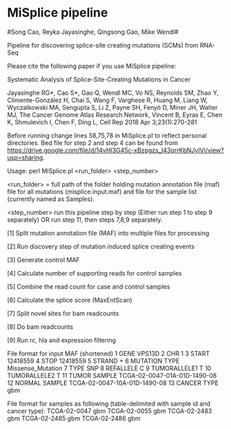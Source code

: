 # MiSplice pipeline #

#Song Cao, Reyka Jayasinghe, Qingsong Gao, Mike Wendl#

Pipeline for discovering splice-site creating mutations (SCMs) from RNA-Seq

Please cite the following paper if you use MiSplice pipeline:

Systematic Analysis of Splice-Site-Creating Mutations in Cancer

Jayasinghe RG*, Cao S*, Gao Q, Wendl MC, Vo NS, Reynolds SM, Zhao Y, Climente-González H, Chai S, Wang F, Varghese R, Huang M, Liang W, Wyczalkowski MA, Sengupta S, Li Z, Payne SH, Fenyö D, Miner JH, Walter MJ, The Cancer Genome Atlas Research Network, Vincent B, Eyras E, Chen K, Shmulevich I, Chen F, Ding L,
Cell Rep 2018 Apr 3;23(1):270-281


Before running change lines 58,75,78 in MiSplice.pl to reflect personal directories. Bed file for step 2 and step 4 can be found from https://drive.google.com/file/d/14vHI3G45c-xBzpgzs_I43orrKbNJyIVi/view?usp=sharing.  

Usage: perl MiSplice.pl <run_folder> <step_number>

<run_folder> = full path of the folder holding mutation annotation file (maf) file for all mutations (misplice.input.maf) and file for the sample list (currently named as Samples).

<step_number> run this pipeline step by step (Either run step 1 to step 9 separately) OR run step 11, then steps 7,8,9 separately.

[1] Split mutation annotation file (MAF) into multiple files for processing

[2] Run discovery step of mutation induced splice creating events

[3] Generate control MAF

[4] Calculate number of supporting reads for control samples

[5] Combine the read count for case and control samples
        
[6] Calculate the splice score (MaxEntScan)

[7] Split novel sites for bam readcounts 

[8] Do bam readcounts

[9] Run rc, hla and expression filtering 

File format for input MAF (shortened)
     1	GENE	VPS13D
     2	CHR	1
     3	START	12418559
     4	STOP	12418559
     5	STRAND	+
     6	MUTATION TYPE	Missense_Mutation
     7	TYPE	SNP
     8	REFALLELE	C
     9	TUMORALLELE1	T
    10	TUMORALLELE2	T
    11	TUMOR SAMPLE	TCGA-02-0047-01A-01D-1490-08
    12	NORMAL SAMPLE	TCGA-02-0047-10A-01D-1490-08
    13	CANCER TYPE gbm

File format for samples as following (table-delimited with sample id and cancer type):
	TCGA-02-0047    gbm
	TCGA-02-0055    gbm
	TCGA-02-2483    gbm
	TCGA-02-2485    gbm
	TCGA-02-2486    gbm

